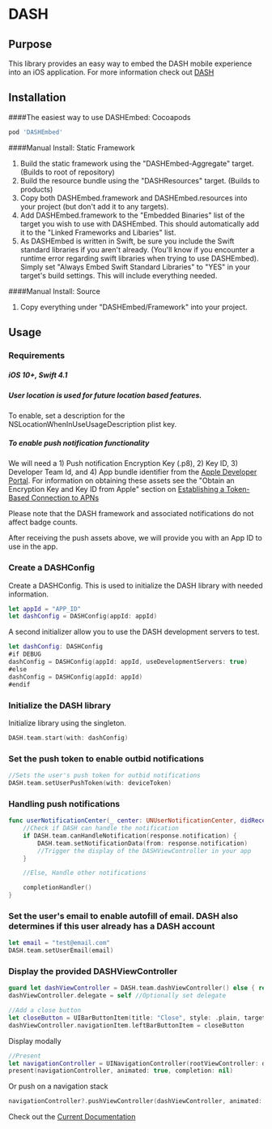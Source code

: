 # DASH

## Purpose

This library provides an easy way to embed the DASH mobile experience into an iOS application. For more information check out [DASH](http://www.dashapp.io)

## Installation

####The easiest way to use DASHEmbed: Cocoapods

```ruby
pod 'DASHEmbed'
```

####Manual Install: Static Framework

1. Build the static framework using the "DASHEmbed-Aggregate" target. (Builds to root of repository)
2. Build the resource bundle using the "DASHResources" target. (Builds to products)
3. Copy both DASHEmbed.framework and DASHEmbed.resources into your project (but don't add it to any targets).
4. Add DASHEmbed.framework to the "Embedded Binaries" list of the target you wish to use with DASHEmbed. This should automatically add it to the "Linked Frameworks and Libaries" list.
5. As DASHEmbed is written in Swift, be sure you include the Swift standard libraries if you aren't already. (You'll know if you encounter a runtime error regarding swift libraries when trying to use DASHEmbed). Simply set "Always Embed Swift Standard Libraries" to "YES" in your target's build settings. This will include everything needed.

####Manual Install: Source

1. Copy everything under "DASHEmbed/Framework" into your project.

## Usage

### Requirements

##### iOS 10+, Swift 4.1

##### User location is used for future location based features.

To enable, set a description for the NSLocationWhenInUseUsageDescription plist key.

##### To enable push notification functionality

We will need a 1) Push notification Encryption Key (.p8), 2) Key ID, 3) Developer Team Id, and 4) App bundle identifier from the [Apple Developer Portal](https://developer.apple.com). For information on obtaining these assets see the "Obtain an Encryption Key and Key ID from Apple" section on [Establishing a Token-Based Connection to APNs](https://developer.apple.com/documentation/usernotifications/setting_up_a_remote_notification_server/establishing_a_token_based_connection_to_apns)

Please note that the DASH framework and associated notifications do not affect badge counts.

After receiving the push assets above, we will provide you with an App ID to use in the app.

### Create a DASHConfig

Create a DASHConfig. This is used to initialize the DASH library with needed information.

```swift
let appId = "APP_ID"
let dashConfig = DASHConfig(appId: appId)
```

A second initializer allow you to use the DASH development servers to test.

```swift
let dashConfig: DASHConfig
#if DEBUG
dashConfig = DASHConfig(appId: appId, useDevelopmentServers: true)
#else
dashConfig = DASHConfig(appId: appId)
#endif
```

### Initialize the DASH library

Initialize library using the singleton.

```swift
DASH.team.start(with: dashConfig)
```

### Set the push token to enable outbid notifications

```swift
//Sets the user's push token for outbid notifications
DASH.team.setUserPushToken(with: deviceToken)
```

### Handling push notifications

```swift
func userNotificationCenter(_ center: UNUserNotificationCenter, didReceive response: UNNotificationResponse, withCompletionHandler completionHandler: @escaping () -> Void) {
    //Check if DASH can handle the notification
    if DASH.team.canHandleNotification(response.notification) {
        DASH.team.setNotificationData(from: response.notification)
        //Trigger the display of the DASHViewController in your app
    }

    //Else, Handle other notifications

    completionHandler()
}
```

### Set the user's email to enable autofill of email. DASH also determines if this user already has a DASH account

```swift
let email = "test@email.com"
DASH.team.setUserEmail(email)
```

### Display the provided DASHViewController

```swift
guard let dashViewController = DASH.team.dashViewController() else { return }
dashViewController.delegate = self //Optionally set delegate

//Add a close button
let closeButton = UIBarButtonItem(title: "Close", style: .plain, target: self, action: #selector(closeDASHModal))
dashViewController.navigationItem.leftBarButtonItem = closeButton
```
Display modally

```swift
//Present
let navigationController = UINavigationController(rootViewController: dashViewController)
present(navigationController, animated: true, completion: nil)
```
Or push on a navigation stack

```swift
navigationController?.pushViewController(dashViewController, animated: true)
```

Check out the [Current Documentation](https://github.com/DashAuction/iOS-DASHEmbed/raw/master/Documentation/DASHAuctions_V1.pdf)
